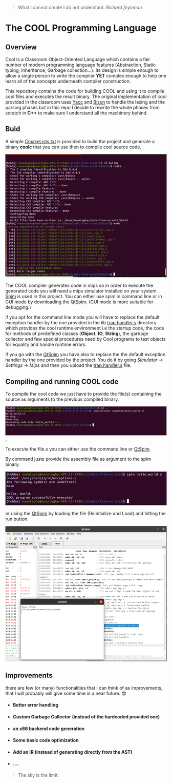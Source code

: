 > What I cannot create I do not understant. *Richard feynman*

# The COOL Programming Language

## Overview

Cool is a Classroom Object-Oriented Language which contains a fair number of modern programming language features (Abstraction, Static typing, Inheritance, Garbage collection...). Its design is simple enough to allow a single person to write the compiler **YET** complex enough to help one learn all of the concepts underneath compiler construction.

This repository contains the code for building COOL and using it to compile cool files and executes the result binary. The original implementation of cool provided in the classroom uses [Yacc](https://en.wikipedia.org/wiki/Yacc) and [Bison](https://en.wikipedia.org/wiki/GNU_Bison) to  handle the lexing and the parsing phases but in this repo I decide to rewrite the whole phases from scratch in **C++** to make sure I understand all the machinery behind.

## Buid
A simple [CmakeLists.txt](./CMakeLists.txt) is provided to build the project and generate a binary **coolc** that you can use then to compile cool source code.

![compile](./files/build.png)


The COOL compiler generates code in mips so in order to execute the generated code you will need a mips simulator installed on your system. [Spim](https://spimsimulator.sourceforge.net/) is used in this project. You can either use spim in command line or in GUI mode by downloading the [QtSpim](https://spimsimulator.sourceforge.net/). (GUI mode is more suitable for debugging.)

if you opt for the command line mode you will have to replace the default exception handler by the one provided in the lib [trap.handler.s](lib/trap.handler.s) directory which provides the cool runtime environment i.e the startup code, the code for methods of predefined classes (**Object**, **IO**, **String**), the garbage collector and few special procedures need by Cool programs to test objects for equality and handle runtime errors.

If you go with the [QtSpim](https://spimsimulator.sourceforge.net/) you have also to replace the the default exception handler by the one provided by the project. You do it by going *Simulator* -> *Settings* -> *Mips* and then you upload the [trap.handler.s](lib/trap.handler.s) file.

## Compiling and running COOL code
To compile the cool code we just have to provide the file(s) containing the source as arguments to the previous compiled binary.

![generate](./files/compile.png).

To execute the file.s you can either use the command line or [QtSpim](https://spimsimulator.sourceforge.net/). 

By command juste provide the assembly file as argument to the spim binary.

![exec](./files/exec.png)

or using the [QtSpim](https://spimsimulator.sourceforge.net/) by loading the file (Reinitialize and Load) and hitting the run button.

![QtSpimExecution](./files/qtexec.png)

## Improvements

there are few (or many) functionalities that I can think of as improvements, that I will probably will give some time in a near future. :sunglasses:

+ #### Better error handling
+ #### Custom Garbage Collector (instead of the hardcoded provided one)
+ #### an x86 backend code generation
+ #### Some basic code optimization
+ #### Add an IR (instead of generating directly from the AST)
+ #### ....

> The sky is the limit.






